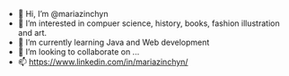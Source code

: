 - 👋 Hi, I’m @mariazinchyn
- 👀 I’m interested in compuer science, history, books, fashion illustration and art.
- 🌱 I’m currently learning Java and Web development
- 💞️ I’m looking to collaborate on ...
- 📫 https://www.linkedin.com/in/mariazinchyn/

<!---
mariazinchyn/mariazinchyn is a ✨ special ✨ repository because its `README.md` (this file) appears on your GitHub profile.
You can click the Preview link to take a look at your changes.
--->
